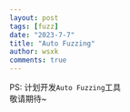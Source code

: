 ```yaml
---
layout: post
tags: [fuzz]
date: "2023-7-7"
title: "Auto Fuzzing"
author: wsxk
comments: true
---
```


PS: 计划开发`Auto Fuzzing`工具<br>
敬请期待~<br>
